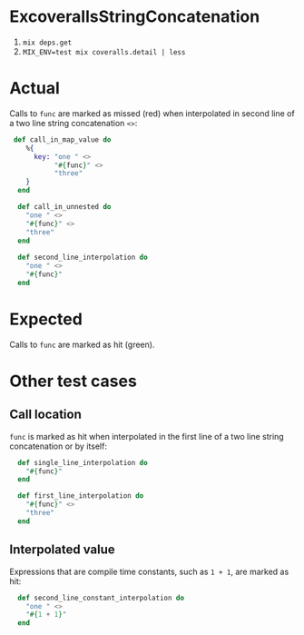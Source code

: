 ExcoverallsStringConcatenation
=============================

1. `mix deps.get`
2. `MIX_ENV=test mix coveralls.detail | less`

# Actual

Calls to `func` are marked as missed (red) when interpolated in second line of a two line string concatenation `<>`:

```elixir
 def call_in_map_value do
    %{
      key: "one " <>
           "#{func}" <>
           "three"
    }
  end

  def call_in_unnested do
    "one " <>
    "#{func}" <>
    "three"
  end
  
  def second_line_interpolation do
    "one " <>
    "#{func}"
  end
```

# Expected

Calls to `func` are marked as hit (green).

# Other test cases

## Call location

`func` is marked as hit when interpolated in the first line of a two line string concatenation or by itself:

```elixir
  def single_line_interpolation do
    "#{func}"
  end

  def first_line_interpolation do
    "#{func}" <>
    "three"
  end
```

## Interpolated value

Expressions that are compile time constants, such as `1 + 1`, are marked as hit:

```elixir
  def second_line_constant_interpolation do
    "one " <>
    "#{1 + 1}"
  end
```